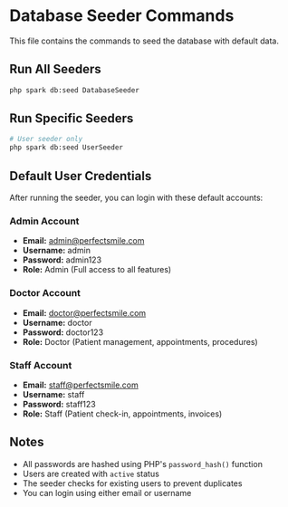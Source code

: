 # Database Seeder Commands

This file contains the commands to seed the database with default data.

## Run All Seeders
```bash
php spark db:seed DatabaseSeeder
```

## Run Specific Seeders
```bash
# User seeder only
php spark db:seed UserSeeder
```

## Default User Credentials

After running the seeder, you can login with these default accounts:

### Admin Account
- **Email:** admin@perfectsmile.com
- **Username:** admin
- **Password:** admin123
- **Role:** Admin (Full access to all features)

### Doctor Account
- **Email:** doctor@perfectsmile.com
- **Username:** doctor
- **Password:** doctor123
- **Role:** Doctor (Patient management, appointments, procedures)

### Staff Account
- **Email:** staff@perfectsmile.com
- **Username:** staff
- **Password:** staff123
- **Role:** Staff (Patient check-in, appointments, invoices)

## Notes
- All passwords are hashed using PHP's `password_hash()` function
- Users are created with `active` status
- The seeder checks for existing users to prevent duplicates
- You can login using either email or username
